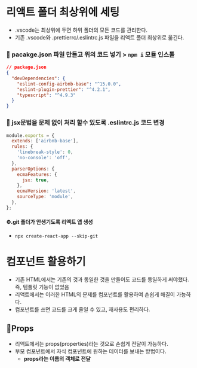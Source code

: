 # 리액트 폴더 최상위에 세팅

- .vscode는 최상위에 두면 하위 폴더의 모든 코드를 관리한다.
- 기존 .vscode와 .prettierrc/.eslintrc.js 파일을 리액트 폴더 최상위로 옮긴다.

### 📕 pacakge.json 파일 만들고 위의 코드 넣기 > `npm i` 모듈 인스톨

```json
// package.json
{
  "devDependencies": {
    "eslint-config-airbnb-base": "^15.0.0",
    "eslint-plugin-prettier": "^4.2.1",
    "typescript": "^4.9.3"
  }
}
```

### 📕 jsx문법을 문제 없이 처리 할수 있도록 .eslintrc.js 코드 변경

```javascript
module.exports = {
  extends: ['airbnb-base'],
  rules: {
    'linebreak-style': 0,
    'no-console': 'off',
  },
  parserOptions: {
    ecmaFeatures: {
      jsx: true,
    },
    ecmaVersion: 'latest',
    sourceType: 'module',
  },
};
```

#### ⚙.git 폴더가 안생기도록 리액트 앱 생성

- `npx create-react-app --skip-git`

# 컴포넌트 활용하기

- 기존 HTML에서는 기존의 것과 동일한 것을 만들어도 코드를 동일하게 써야했다. 즉, 템플릿 기능이 없었음
- 리액트에서는 이러한 HTML의 문제를 컴포넌트를 활용하여 손쉽게 해결이 가능하다.
- 컴포넌트를 쓰면 코드를 크게 줄일 수 있고, 재사용도 편리하다.

## 📝Props

- 리액트에서는 props(properties)라는 것으로 손쉽게 전달이 가능하다.
- 부모 컴포넌트에서 자식 컴포넌트에 원하는 데이터를 보내는 방법이다.
  - **props라는 이름의 객체로 전달**
